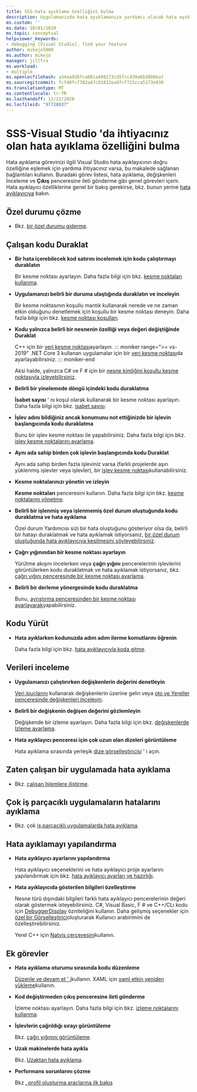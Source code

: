 ```yaml
---
title: SSS-hata ayıklama özelliğini bulma
description: Uygulamanızda hata ayıklamanıza yardımcı olacak hata ayıklayıcı özelliğini belirlemenize yardımcı olmak için sık sorulan sorular
ms.custom: ''
ms.date: 10/01/2019
ms.topic: conceptual
helpviewer_keywords:
- debugging [Visual Studio], find your feature
author: mikejo5000
ms.author: mikejo
manager: jillfra
ms.workload:
- multiple
ms.openlocfilehash: a34aa926fca081a498173cd5fcc439a6b3886ba7
ms.sourcegitcommit: fcfd0fc7702a47c81832ea97cf721cca5173e930
ms.translationtype: MT
ms.contentlocale: tr-TR
ms.lasthandoff: 12/22/2020
ms.locfileid: "97728037"
---
```

# <a name="faq---find-the-debugging-feature-you-need-in-visual-studio"></a>SSS-Visual Studio 'da ihtiyacınız olan hata ayıklama özelliğini bulma

Hata ayıklama görevinizi ilgili Visual Studio hata ayıklayıcının doğru özelliğine eşlemek için yardıma ihtiyacınız varsa, bu makalede sağlanan bağlantıları kullanın. Buradaki görev listesi, hata ayıklama, değişkenleri İnceleme ve **Çıkış** penceresine ileti gönderme gibi genel görevleri içerir. Hata ayıklayıcı özelliklerine genel bir bakış gerekirse, bkz. bunun yerine [hata ayıklayıcıya](debugger-feature-tour.md) bakın.

## <a name="fix-an-exception"></a>Özel durumu çözme

- Bkz. [bir özel durumu giderme](write-better-code-with-visual-studio.md#fix-an-exception).

## <a name="pause-running-code"></a>Çalışan kodu Duraklat

- **Bir hata içerebilecek kod satırını incelemek için kodu çalıştırmayı duraklatın**

  Bir kesme noktası ayarlayın. Daha fazla bilgi için bkz. [kesme noktaları kullanma](using-breakpoints.md).

- **Uygulamanızı belirli bir duruma ulaştığında duraklatın ve inceleyin**

  Bir kesme noktasının koşullu mantık kullanarak nerede ve ne zaman etkin olduğunu denetlemek için koşullu bir kesme noktası deneyin. Daha fazla bilgi için bkz. [kesme noktası koşulları](using-breakpoints.md#breakpoint-conditions).

- **Kodu yalnızca belirli bir nesnenin özelliği veya değeri değiştiğinde Duraklat**

  C++ için bir [veri kesme noktası](using-breakpoints.md#BKMK_set_a_data_breakpoint_native_cplusplus)ayarlayın. 
  ::: moniker range=">= vs-2019"
  .NET Core 3 kullanan uygulamalar için bir [veri kesme noktası](using-breakpoints.md#BKMK_set_a_data_breakpoint_managed)da ayarlayabilirsiniz.
  ::: moniker-end

  Aksi halde, yalnızca C# ve F # için bir [nesne kimliğini koşullu kesme noktasıyla izleyebilirsiniz](using-breakpoints.md#using-object-ids-in-breakpoint-conditions-c-and-f).

- **Belirli bir yinelemede döngü içindeki kodu duraklatma**

  **İsabet sayısı** ' nı koşul olarak kullanarak bir kesme noktası ayarlayın. Daha fazla bilgi için bkz. [isabet sayısı](using-breakpoints.md#set-a-hit-count-condition).

- **İşlev adını bildiğiniz ancak konumunu not ettiğinizde bir işlevin başlangıcında kodu duraklatma**

  Bunu bir işlev kesme noktası ile yapabilirsiniz. Daha fazla bilgi için bkz. [işlev kesme noktalarını ayarlama](using-breakpoints.md#BKMK_Set_a_breakpoint_in_a_source_file).

- **Aynı ada sahip birden çok işlevin başlangıcında kodu Duraklat**

  Aynı ada sahip birden fazla işleviniz varsa (farklı projelerde aşırı yüklenmiş işlevler veya işlevler), bir [işlev kesme noktası](using-breakpoints.md#BKMK_Set_a_breakpoint_in_a_source_file)kullanabilirsiniz.

- **Kesme noktalarınızı yönetin ve izleyin**

  **Kesme noktaları** penceresini kullanın. Daha fazla bilgi için bkz. [kesme noktalarını yönetme](using-breakpoints.md#BKMK_Specify_advanced_properties_of_a_breakpoint_).

- **Belirli bir işlenmiş veya işlenmemiş özel durum oluştuğunda kodu duraklatma ve hata ayıklama**

  Özel durum Yardımcısı sizi bir hata oluştuğunu gösteriyor olsa da, belirli bir hatayı duraklatmak ve hata ayıklamak istiyorsanız, [bir özel durum oluştuğunda hata ayıklayıcıya kesilmesini söyleyebilirsiniz](managing-exceptions-with-the-debugger.md#tell-the-debugger-to-break-when-an-exception-is-thrown).

- **Çağrı yığınından bir kesme noktası ayarlayın**

  Yürütme akışını incelerken veya **çağrı yığını** pencerelerinin işlevlerini görüntülerken kodu duraklatmak ve hata ayıklamak istiyorsanız, bkz. [çağrı yığını penceresinde bir kesme noktası ayarlama](using-breakpoints.md#BKMK_Set_a_breakpoint_from_debugger_windows).

- **Belirli bir derleme yönergesinde kodu duraklatma**

  Bunu, [ayrıştırma penceresinden bir kesme noktası ayarlayarak](using-breakpoints.md#BKMK_Set_a_breakpoint_from_debugger_windows)yapabilirsiniz.

## <a name="execute-code"></a>Kodu Yürüt

- **Hata ayıklarken kodunuzda adım adım ilerme komutlarını öğrenin**

  Daha fazla bilgi için bkz. [hata ayıklayıcıyla koda gitme](navigating-through-code-with-the-debugger.md).

## <a name="inspect-data"></a>Verileri inceleme

- **Uygulamanızı çalıştırırken değişkenlerin değerini denetleyin**

  [Veri ipuçlarını](view-data-values-in-data-tips-in-the-code-editor.md) kullanarak değişkenlerin üzerine gelin veya [oto ve Yereller penceresinde değişkenleri inceleyin](autos-and-locals-windows.md).

- **Belirli bir değişkenin değişen değerini gözlemleyin**

  Değişkende bir izleme ayarlayın. Daha fazla bilgi için bkz. [değişkenlerde Izleme ayarlama](watch-and-quickwatch-windows.md).

- **Hata ayıklayıcı penceresi için çok uzun olan dizeleri görüntüleme**

  Hata ayıklama sırasında yerleşik [dize görselleştiricisi](view-strings-visualizer.md) ' i açın.

## <a name="debug-an-app-that-is-already-running"></a>Zaten çalışan bir uygulamada hata ayıklama

- Bkz. [çalışan Işlemlere iliştirme](attach-to-running-processes-with-the-visual-studio-debugger.md).

## <a name="debug-multithreaded-applications"></a>Çok iş parçacıklı uygulamaların hatalarını ayıklama

- Bkz. çok [iş parçacıklı uygulamalarda hata ayıklama](debug-multithreaded-applications-in-visual-studio.md).

## <a name="configure-debugging"></a>Hata ayıklamayı yapılandırma

- **Hata ayıklayıcı ayarlarını yapılandırma**

  Hata ayıklayıcı seçeneklerini ve hata ayıklayıcı proje ayarlarını yapılandırmak için bkz. [hata ayıklayıcı ayarları ve hazırlığı](debugger-settings-and-preparation.md).

- **Hata ayıklayıcıda gösterilen bilgileri özelleştirme**

  Nesne türü dışındaki bilgileri farklı hata ayıklayıcı pencerelerinin değeri olarak göstermek isteyebilirsiniz. C#, Visual Basic, F # ve C++/CLı kodu için [DebuggerDisplay](using-the-debuggerdisplay-attribute.md) özniteliğini kullanın. Daha gelişmiş seçenekler için [özel bir Görselleştirici](create-custom-visualizers-of-data.md)oluşturarak Kullanıcı arabirimini de özelleştirebilirsiniz.

  Yerel C++ için [Natvis çerçevesini](create-custom-views-of-native-objects.md)kullanın.

## <a name="additional-tasks"></a>Ek görevler

- **Hata ayıklama oturumu sırasında kodu düzenleme**

  [Düzenle ve devam et ' i](edit-and-continue.md)kullanın. XAML için [xaml etkin yeniden yükleme](../xaml-tools/xaml-hot-reload.md)kullanın.

- **Kod değiştirmeden çıkış penceresine ileti gönderme**

  İzleme noktası ayarlayın. Daha fazla bilgi için bkz. [izleme noktalarını kullanma](using-tracepoints.md).

- **İşlevlerin çağrıldığı sırayı görüntüleme**

  Bkz. [çağrı yığınını görüntüleme](how-to-use-the-call-stack-window.md).

- **Uzak makinelerde hata ayıkla**

  Bkz. [Uzaktan hata ayıklama](remote-debugging.md).

- **Performans sorunlarını çözme**

  Bkz [. profil oluşturma araçlarına ilk bakış](../profiling/profiling-feature-tour.md)
